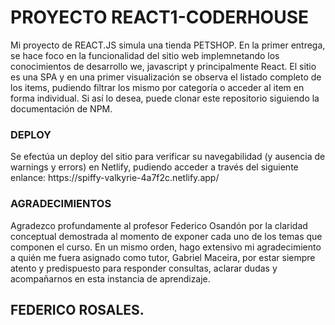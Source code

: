 <h1>PROYECTO REACT1-CODERHOUSE </h1>

<p> Mi proyecto de REACT.JS simula una tienda PETSHOP. En la primer entrega, se hace foco en la funcionalidad del sitio web implemnetando los conocimientos de desarrollo we, javascript y principalmente React. El sitio es una SPA y en una primer visualización se observa el listado completo de los items, pudiendo filtrar los mismo por categoría o acceder al item en forma individual. 
Si así lo desea, puede clonar este repositorio siguiendo la documentación de NPM.</p> 
<h3> DEPLOY</h3>
<p> Se efectúa un deploy del sitio para verificar su navegabilidad (y ausencia de warnings y errors) en Netlify, pudiendo acceder a través del siguiente enlance: https://spiffy-valkyrie-4a7f2c.netlify.app/ </p>    
<h3>AGRADECIMIENTOS</h3>
<p> Agradezco profundamente al profesor Federico Osandón por la claridad conceptual demostrada al momento de exponer cada uno de los temas que componen el curso. En un mismo orden, hago extensivo mi agradecimiento a quién me fuera asignado como tutor, Gabriel Maceira, por estar siempre atento y predispuesto para responder consultas, aclarar dudas y acompañarnos en esta instancia de aprendizaje.  </p>


<h2>FEDERICO ROSALES.</h2>
